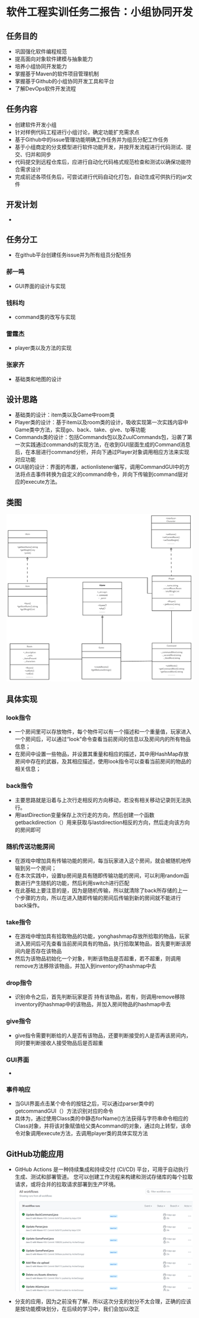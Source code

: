 # 软件工程实训任务二报告：小组协同开发

## 任务目的
* 巩固强化软件编程规范
* 提高面向对象软件建模与抽象能力
* 培养小组协同开发能力
* 掌握基于Maven的软件项目管理机制
* 掌握基于Github的小组协同开发工具和平台
* 了解DevOps软件开发流程

## 任务内容
* 创建软件开发小组
* 针对样例代码工程进行小组讨论，确定功能扩充需求点
* 基于Github中的issue管理功能明确工作任务并为组员分配工作任务
* 基于小组商定的分支模型进行软件功能开发，并按开发流程进行代码测试、提交、归并和同步
* 代码提交到远程仓库后，应进行自动化代码格式规范检查和测试以确保功能符合需求设计
* 完成前述各项任务后，可尝试进行代码自动化打包，自动生成可供执行的jar文件

## 开发计划
*

## 任务分工
* 在github平台创建任务issue并为所有组员分配任务
### 郝一鸣
* GUI界面的设计与实现
### 钱科均
* command类的改写与实现
### 雷霆杰
* player类以及方法的实现
### 张家齐
* 基础类和地图的设计

## 设计思路
* 基础类的设计：item类以及Game中room类
* Player类的设计：基于item以及room类的设计，吸收实现第一次实践内容中Game类中方法，实现go、back、take、give、tp等功能
* Commands类的设计：包括Commands包以及ZuulCommands包，沿袭了第一次实践通过commands的实现方法，在收到GUI层面生成的Command消息后，在本层进行command分析，并向下通过Player对象调用相应方法来实现对应功能
* GUI层的设计：界面的布置，actionlistener编写，调用CommandGUI中的方法将点击事件转换为自定义的command命令，并向下传输到command层对应的execute方法。

## 类图
![UML类图](https://github.com/wutcst/sept2-duoduo/blob/da1d4a50e125ec0c5e96b85581bb1f39cdb5ce77/UML%E7%B1%BB%E5%9B%BE.png)

## 具体实现
### look指令
* 一个房间里可以存放物件，每个物件可以有一个描述和一个重量值，玩家进入一个房间后，可以通过“look”命令查看当前房间的信息以及房间内的所有物品信息；  
* 在房间中设置一些物品，并设置其重量和相应的描述，其中用HashMap存放房间中存在的武器，及其相应描述，使用look指令可以查看当前房间的物品的相关信息；  

### back指令
* 主要思路就是沿着与上次行走相反的方向移动，若没有相关移动记录则无法执行。   
* 用lastDirection变量保存上次行走的方向，然后创建一个函数getbackdirection（）用来获取与lastdirection相反的方向，然后走向该方向的房间即可   

### 随机传送功能房间
* 在游戏中增加具有传输功能的房间，每当玩家进入这个房间，就会被随机地传输到另一个房间；  
* 在本次实践中，设置tp房间是具有随即传输功能的房间，可以利用random函数进行产生随机的功能，然后利用switch进行匹配
* 在此基础上要注意的是，因为是随机传输，所以就清除了back所存储的上一个步骤的方向，所以在进入随即传输的房间后传输到新的房间就不能进行back操作。  

### take指令
* 在游戏中增加具有拾取物品的功能，yonghashmap存放所拾取的物品，玩家进入房间后可先查看当前房间具有的物品，执行拾取某物品，首先要判断该房间内是否存在该物品
* 然后为该物品初始化一个对象，判断该物品是否超重，若不超重，则调用remove方法移除该物品，并加入到inventory的hashmap中去

### drop指令
* 识别命令之后，首先判断玩家是否 持有该物品，若有，则调用remove移除inventory的hashmap中的该物品，并加入房间物品的hashmap中去

### give指令
* give指令需要判断给的人是否有该物品，还要判断接受的人是否再该房间内，同时要判断接收人接受物品后是否超重

### GUI界面
* 


### 事件响应
* 当GUI界面点击某个命令的按钮之后，可以通过parser类中的getcommandGUI（）方法识别对应的命令
* 具体为，通过使用Class类的中静态forName()方法获得与字符串命令相应的Class对象，并将该对象赋值给父类Acommand的对象，通过向上转型，该命令对象调用execute方法，去调用player类的具体实现方法

## GitHub功能应用
* GitHub Actions 是一种持续集成和持续交付 (CI/CD) 平台，可用于自动执行生成、测试和部署管道。 您可以创建工作流程来构建和测试存储库的每个拉取请求，或将合并的拉取请求部署到生产环境。
  ![actions](https://github.com/wutcst/sept2-duoduo/blob/c2752d3e82e3bca42593dbcf9c9ff7ca56be3162/actions.png)

* 分支的应用，因为之前没有了解，所以这次分支的划分不太合理，正确的应该是按功能模块划分，在后续的学习中，我们会加以改正
